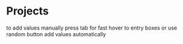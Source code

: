 # Projects
to add values manually press tab for fast hover to entry boxes
or use random button add values automatically
